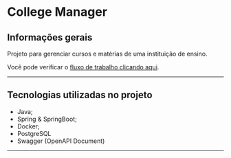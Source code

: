 # College Manager 

## Informações gerais

Projeto para gerenciar cursos e matérias de uma instituição de ensino.

Você pode verificar o [fluxo de trabalho clicando aqui](https://trello.com/b/s3bvZbEL/college-manager).

---

## Tecnologias utilizadas no projeto

- Java;
- Spring & SpringBoot;
- Docker;
- PostgreSQL
- Swagger (OpenAPI Document)
--- 
